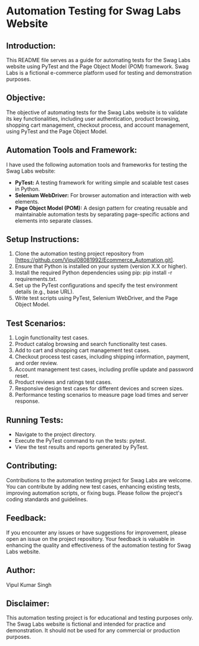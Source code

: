 # Automation Testing for Swag Labs Website

## Introduction:
This README file serves as a guide for automating tests for the Swag Labs website using PyTest and the Page Object Model (POM) framework. Swag Labs is a fictional e-commerce platform used for testing and demonstration purposes.

## Objective:
The objective of automating tests for the Swag Labs website is to validate its key functionalities, including user authentication, product browsing, shopping cart management, checkout process, and account management, using PyTest and the Page Object Model.

## Automation Tools and Framework:
I have used the following automation tools and frameworks for testing the Swag Labs website:

* **PyTest:** A testing framework for writing simple and scalable test cases in Python.
* **Selenium WebDriver:** For browser automation and interaction with web elements.
* **Page Object Model (POM):** A design pattern for creating reusable and maintainable automation tests by separating page-specific actions and elements into separate classes.

## Setup Instructions:
1. Clone the automation testing project repository from [https://github.com/Vipul08081992/Ecommerce_Automation.git].
2. Ensure that Python is installed on your system (version X.X or higher).
3. Install the required Python dependencies using pip: pip install -r requirements.txt.
4. Set up the PyTest configurations and specify the test environment details (e.g., base URL).
5. Write test scripts using PyTest, Selenium WebDriver, and the Page Object Model.

## Test Scenarios:
1. Login functionality test cases.
2. Product catalog browsing and search functionality test cases.
3. Add to cart and shopping cart management test cases.
4. Checkout process test cases, including shipping information, payment, and order review.
5. Account management test cases, including profile update and password reset.
6. Product reviews and ratings test cases.
7. Responsive design test cases for different devices and screen sizes.
8. Performance testing scenarios to measure page load times and server response.

## Running Tests:
* Navigate to the project directory.
* Execute the PyTest command to run the tests: pytest.
* View the test results and reports generated by PyTest.

## Contributing:
Contributions to the automation testing project for Swag Labs are welcome. You can contribute by adding new test cases, enhancing existing tests, improving automation scripts, or fixing bugs. Please follow the project's coding standards and guidelines.

## Feedback:
If you encounter any issues or have suggestions for improvement, please open an issue on the project repository. Your feedback is valuable in enhancing the quality and effectiveness of the automation testing for Swag Labs website.

## Author:
Vipul Kumar Singh

## Disclaimer:
This automation testing project is for educational and testing purposes only. The Swag Labs website is fictional and intended for practice and demonstration. It should not be used for any commercial or production purposes.